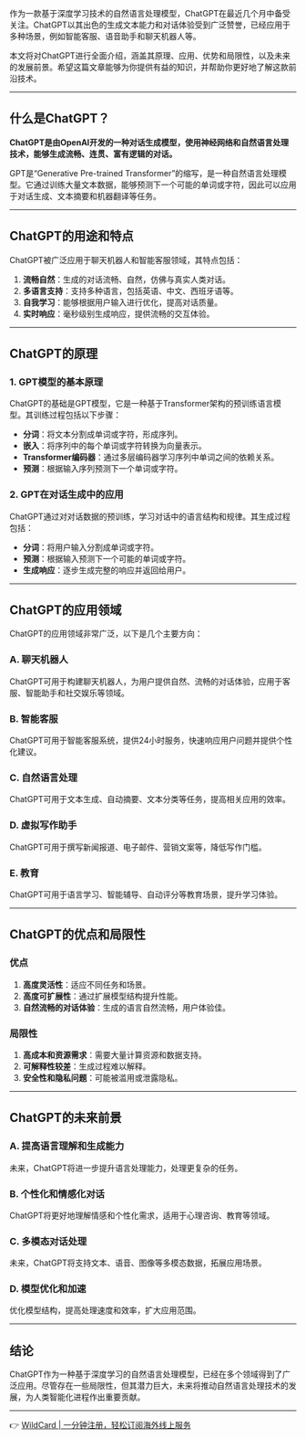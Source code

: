 作为一款基于深度学习技术的自然语言处理模型，ChatGPT在最近几个月中备受关注。ChatGPT以其出色的生成文本能力和对话体验受到广泛赞誉，已经应用于多种场景，例如智能客服、语音助手和聊天机器人等。

本文将对ChatGPT进行全面介绍，涵盖其原理、应用、优势和局限性，以及未来的发展前景。希望这篇文章能够为你提供有益的知识，并帮助你更好地了解这款前沿技术。

---

## 什么是ChatGPT？

**ChatGPT是由OpenAI开发的一种对话生成模型，使用神经网络和自然语言处理技术，能够生成流畅、连贯、富有逻辑的对话。**

GPT是“Generative Pre-trained Transformer”的缩写，是一种自然语言处理模型。它通过训练大量文本数据，能够预测下一个可能的单词或字符，因此可以应用于对话生成、文本摘要和机器翻译等任务。

---

## ChatGPT的用途和特点

ChatGPT被广泛应用于聊天机器人和智能客服领域，其特点包括：

1. **流畅自然**：生成的对话流畅、自然，仿佛与真实人类对话。
2. **多语言支持**：支持多种语言，包括英语、中文、西班牙语等。
3. **自我学习**：能够根据用户输入进行优化，提高对话质量。
4. **实时响应**：毫秒级别生成响应，提供流畅的交互体验。

---

## ChatGPT的原理

### 1. GPT模型的基本原理

ChatGPT的基础是GPT模型，它是一种基于Transformer架构的预训练语言模型。其训练过程包括以下步骤：

- **分词**：将文本分割成单词或字符，形成序列。
- **嵌入**：将序列中的每个单词或字符转换为向量表示。
- **Transformer编码器**：通过多层编码器学习序列中单词之间的依赖关系。
- **预测**：根据输入序列预测下一个单词或字符。

### 2. GPT在对话生成中的应用

ChatGPT通过对对话数据的预训练，学习对话中的语言结构和规律。其生成过程包括：

- **分词**：将用户输入分割成单词或字符。
- **预测**：根据输入预测下一个可能的单词或字符。
- **生成响应**：逐步生成完整的响应并返回给用户。

---

## ChatGPT的应用领域

ChatGPT的应用领域非常广泛，以下是几个主要方向：

### A. 聊天机器人

ChatGPT可用于构建聊天机器人，为用户提供自然、流畅的对话体验，应用于客服、智能助手和社交娱乐等领域。

### B. 智能客服

ChatGPT可用于智能客服系统，提供24小时服务，快速响应用户问题并提供个性化建议。

### C. 自然语言处理

ChatGPT可用于文本生成、自动摘要、文本分类等任务，提高相关应用的效率。

### D. 虚拟写作助手

ChatGPT可用于撰写新闻报道、电子邮件、营销文案等，降低写作门槛。

### E. 教育

ChatGPT可用于语言学习、智能辅导、自动评分等教育场景，提升学习体验。

---

## ChatGPT的优点和局限性

### 优点

1. **高度灵活性**：适应不同任务和场景。
2. **高度可扩展性**：通过扩展模型结构提升性能。
3. **自然流畅的对话体验**：生成的语言自然流畅，用户体验佳。

### 局限性

1. **高成本和资源需求**：需要大量计算资源和数据支持。
2. **可解释性较差**：生成过程难以解释。
3. **安全性和隐私问题**：可能被滥用或泄露隐私。

---

## ChatGPT的未来前景

### A. 提高语言理解和生成能力

未来，ChatGPT将进一步提升语言处理能力，处理更复杂的任务。

### B. 个性化和情感化对话

ChatGPT将更好地理解情感和个性化需求，适用于心理咨询、教育等领域。

### C. 多模态对话处理

未来，ChatGPT将支持文本、语音、图像等多模态数据，拓展应用场景。

### D. 模型优化和加速

优化模型结构，提高处理速度和效率，扩大应用范围。

---

## 结论

ChatGPT作为一种基于深度学习的自然语言处理模型，已经在多个领域得到了广泛应用。尽管存在一些局限性，但其潜力巨大，未来将推动自然语言处理技术的发展，为人类智能化进程作出重要贡献。

---

👉 [WildCard | 一分钟注册，轻松订阅海外线上服务](https://bit.ly/bewildcard)